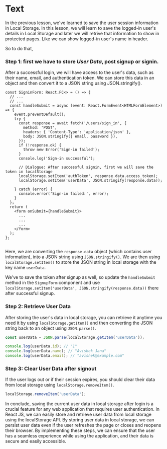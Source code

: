 # Text
In the previous lesson, we've learned to save the user session information in Local Storage. In this lesson, we will learn to save the logged-in user's details in Local Storage and later we will retrive that information to show in protected pages. Like we can show logged-in user's name in header. 

So to do that, 
### Step 1: first we have to store *User Data*, post signup or signin.
After a successful login, we will have access to the user's data, such as their name, email, and authentication token. We can store this data in an object and then convert it to a JSON string using JSON.stringify().
```tsx
const SigninForm: React.FC<> = () => {
  // ...
  // ...
  const handleSubmit = async (event: React.FormEvent<HTMLFormElement>) => {
    event.preventDefault();
    try {
      const response = await fetch('/users/sign_in', {
        method: 'POST',
        headers: { 'Content-Type': 'application/json' },
        body: JSON.stringify({ email, password }),
      });
      if (!response.ok) {
        throw new Error('Sign-in failed');
      }
      console.log('Sign-in successful');
      
      // Dialogue: After successful signin, first we will save the token in localStorage
      localStorage.setItem('authToken', response.data.access_token);
      localStorage.setItem('userData', JSON.stringify(response.data));

    } catch (error) {
      console.error('Sign-in failed:', error);
    }
  };
  return (
    <form onSubmit={handleSubmit}>
      ...
      ...
      ...
    </form>
  );
};  


```
Here, we are converting the `response.data` object (which contains user information), into a JSON string using `JSON.stringify()`. We are then using `localStorage.setItem()` to store the JSON string in local storage with the key name `userData`.

We've to save the token after signup as well, so update the `handleSubmit` method in the `SignupForm` component and use `localStorage.setItem('userData', JSON.stringify(response.data))` there after successful signup.

### Step 2: Retrieve User Data
After storing the user's data in local storage, you can retrieve it anytime you need it by using `localStorage.getItem()` and then converting the JSON string back to an object using `JSON.parse()`.
```js
const userData = JSON.parse(localStorage.getItem('userData'));

console.log(userData.id); // "1"
console.log(userData.name); // "Avishek Jana"
console.log(userData.email); // "avishek@example.com"
```

### Step 3: Clear User Data after signout
If the user logs out or if their session expires, you should clear their data from local storage using `localStorage.removeItem()`.
```js
localStorage.removeItem('userData');
```

In conclude, saving the current user data in local storage after login is a crucial feature for any web application that requires user authentication. In React JS, we can easily store and retrieve user data from local storage using the localStorage API. By storing user data in local storage, we can persist user data even if the user refreshes the page or closes and reopens their browser. By implementing these steps, we can ensure that the user has a seamless experience while using the application, and their data is secure and easily accessible.